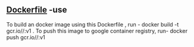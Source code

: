 
## [Dockerfile](https://github.com/Gourav-91/nodejs-demo/blob/main/Dockerfile) -use

To build an docker image using this Dockerfile , run - 
docker build -t gcr.io/<project-id>/<name-of-the-image>:v1 .
 To push this image to google container registry, run- 
docker push gcr.io/<project-id>/<name-of-the-image>:v1
